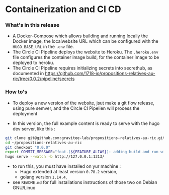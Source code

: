 # Containerization and CI CD

### What's in this release

* A Docker-Compose which allows building and running locally the Docker image, the localwebsite URL which can be configured with the `HUGO_BASE_URL` in the `.env` file.
* The Circle CI Pipeline deploys the website to Heroku. The `.heroku.env` file configures the container image build, for the container image to be deployed to heroku.
* The Circle CI Pipeline requires initializing secrets into secrethub, as documented in https://github.com/1718-io/propositions-relatives-au-ric/tree/0.0.2/pipeline/secrets

### How to's

* To deploy a new version of the website, jsut make a git flow release, using pure semver, and the Circle CI Pipelien will process the deployment

* In this version, the full example content is ready to serve with the hugo dev server, like this :

```bash
git clone git@github.com:gravitee-lab/propositions-relatives-au-ric.git ~/propositions-relatives-au-ric
cd ~/propositions-relatives-au-ric
git checkout "0.0.0"
export COMMIT_MESSAGE="feat.(${FEATURE_ALIAS}): adding build and run with https://github.com/gravitee-io/gravitee-docs/blob/master/Dockerfile "
hugo serve --watch -b http://127.0.0.1:1313/
```
* to run this, you must have installed on yur machine :
  * Hugo extended at least version `0.78.2` version,
  * golang version `1.14.4`,
 *  see `README.md` for full installations instructions of those two on Debian GNU/Linux
